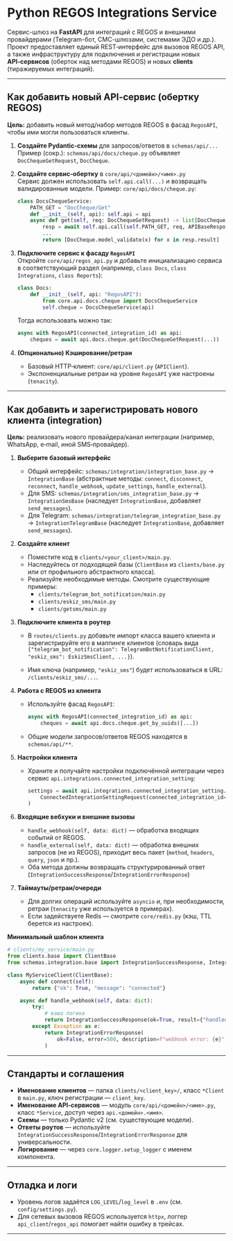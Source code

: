 # Python REGOS Integrations Service

Сервис-шлюз на **FastAPI** для интеграций с REGOS и внешними провайдерами (Telegram-бот, СМС-шлюзами, системами ЭДО и др.).
Проект предоставляет единый REST‑интерфейс для вызовов REGOS API, а также инфраструктуру для
подключения и регистрации новых **API‑сервисов** (оберток над методами REGOS) и новых **clients** (тиражируемых интеграций).

---

## Как добавить новый API‑сервис (обертку REGOS)

**Цель:** добавить новый метод/набор методов REGOS в фасад `RegosAPI`, чтобы ими могли пользоваться клиенты.

1) **Создайте Pydantic‑схемы** для запросов/ответов в `schemas/api/...`  
   Пример (сокр.): `schemas/api/docs/cheque.py` объявляет `DocChequeGetRequest`, `DocCheque`.

2) **Создайте сервис‑обертку** в `core/api/<домейн>/<имя>.py`  
   Сервис должен использовать `self.api.call(...)` и возвращать валидированные модели.
   Пример: `core/api/docs/cheque.py`:
   ```python
   class DocsChequeService:
       PATH_GET = "DocCheque/Get"
       def __init__(self, api): self.api = api
       async def get(self, req: DocChequeGetRequest) -> list[DocCheque]:
           resp = await self.api.call(self.PATH_GET, req, APIBaseResponse)
           ...
           return [DocCheque.model_validate(x) for x in resp.result]
   ```

3) **Подключите сервис к фасаду `RegosAPI`**  
   Откройте `core/api/regos_api.py` и добавьте инициализацию сервиса
   в соответствующий раздел (например, `class Docs`, `class Integrations`, `class Reports`):
   ```python
   class Docs:
       def __init__(self, api: "RegosAPI"):
           from core.api.docs.cheque import DocsChequeService
           self.cheque = DocsChequeService(api)
   ```
   Тогда использовать можно так:
   ```python
   async with RegosAPI(connected_integration_id) as api:
       cheques = await api.docs.cheque.get(DocChequeGetRequest(...))
   ```

4) **(Опционально) Кэширование/ретраи**  
   - Базовый HTTP‑клиент: `core/api/client.py` (`APIClient`).  
   - Экспоненциальные ретраи на уровне `RegosAPI` уже настроены (`tenacity`).

---

## Как добавить и зарегистрировать нового клиента (integration)

**Цель:** реализовать нового провайдера/канал интеграции (например, WhatsApp, e‑mail, иной SMS‑провайдер).

1) **Выберите базовый интерфейс**
   - Общий интерфейс: `schemas/integration/integration_base.py` → `IntegrationBase` (абстрактные методы: `connect`, `disconnect`, `reconnect`, `handle_webhook`, `update_settings`, `handle_external`).
   - Для SMS: `schemas/integration/sms_integration_base.py` → `IntegrationSmsBase` (наследует `IntegrationBase`, добавляет `send_messages`).
   - Для Telegram: `schemas/integration/telegram_integration_base.py` → `IntegrationTelegramBase` (наследует `IntegrationBase`, добавляет `send_messages`).

2) **Создайте клиент**
   - Поместите код в `clients/<your_client>/main.py`.
   - Наследуйтесь от подходящей базы (`ClientBase` из `clients/base.py` или от профильного абстрактного класса).  
   - Реализуйте необходимые методы. Смотрите существующие примеры:
     - `clients/telegram_bot_notification/main.py`
     - `clients/eskiz_sms/main.py`
     - `clients/getsms/main.py`

3) **Подключите клиента в роутер**
   - В `routes/clients.py` добавьте импорт класса вашего клиента и зарегистрируйте его в маппинге клиентов (словарь вида `{"telegram_bot_notification": TelegramBotNotificationClient, "eskiz_sms": EskizSmsClient, ...}`).

   - Имя ключа (например, `"eskiz_sms"`) будет использоваться в URL: `/clients/eskiz_sms/...`.

4) **Работа с REGOS из клиента**
   - Используйте фасад `RegosAPI`:
     ```python
     async with RegosAPI(connected_integration_id) as api:
         cheques = await api.docs.cheque.get_by_uuids([...])
     ```
   - Общие модели запросов/ответов REGOS находятся в `schemas/api/**`.

5) **Настройки клиента**
   - Храните и получайте настройки подключённой интеграции через сервис `api.integrations.connected_integration_setting`:
     ```python
     settings = await api.integrations.connected_integration_setting.get(
         ConnectedIntegrationSettingRequest(connected_integration_id=connected_integration_id)
     )
     ```

6) **Входящие вебхуки и внешние вызовы**
   - `handle_webhook(self, data: dict)` — обработка входящих событий от REGOS.
   - `handle_external(self, data: dict)` — обработка внешних запросов (не из REGOS), приходит весь пакет (`method`, `headers`, `query`, `json` и пр.).
   - Оба метода должны возвращать структурированный ответ (`IntegrationSuccessResponse`/`IntegrationErrorResponse`)

7) **Таймауты/ретраи/очереди**
   - Для долгих операций используйте `asyncio` и, при необходимости, ретраи (`tenacity` уже используется в примерах).
   - Если задействуете Redis — смотрите `core/redis.py` (кэш, TTL берется из настроек).

**Минимальный шаблон клиента**
```python
# clients/my_service/main.py
from clients.base import ClientBase
from schemas.integration.base import IntegrationSuccessResponse, IntegrationErrorResponse

class MyServiceClient(ClientBase):
    async def connect(self):
        return {"ok": True, "message": "connected"}

    async def handle_webhook(self, data: dict):
        try:
            # ваша логика
            return IntegrationSuccessResponse(ok=True, result={"handled": True})
        except Exception as e:
            return IntegrationErrorResponse(
                ok=False, error=500, description=f"webhook error: {e}"
            )
```

---

## Стандарты и соглашения

- **Именование клиентов** — папка `clients/<client_key>/`, класс `*Client` в `main.py`, ключ регистрации — `client_key`.
- **Именование API‑сервисов** — модуль `core/api/<домейн>/<имя>.py`, класс `*Service`, доступ через `api.<домейн>.<имя>`.
- **Схемы** — только Pydantic v2 (см. существующие модели).
- **Ответы роутов** — используйте `IntegrationSuccessResponse`/`IntegrationErrorResponse` для универсальности.
- **Логирование** — через `core.logger.setup_logger` с именем компонента.

---

## Отладка и логи

- Уровень логов задаётся `LOG_LEVEL`/`log_level` в `.env` (см. `config/settings.py`).
- Для сетевых вызовов REGOS используется `httpx`, логгер `api_client`/`regos_api` помогает найти ошибку в трейсах.

---


